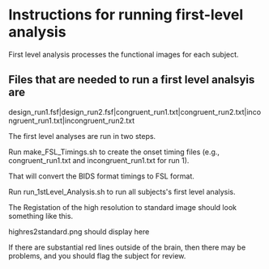 <h1>Instructions for running first-level analysis</h1>

First level analysis processes the functional images for each subject.

<h2>Files that are needed to run a first level analsyis are</h2>

design_run1.fsf|design_run2.fsf|congruent_run1.txt|congruent_run2.txt|incongruent_run1.txt|incongruent_run2.txt

The first level analyses are run in two steps.

Run make_FSL_Timings.sh to create the onset timing files (e.g., congruent_run1.txt and incongruent_run1.txt for run 1).

That will convert the BIDS format timings to FSL format.

Run run_1stLevel_Analysis.sh to run all subjects's first level analysis.

The Registation of the high resolution to standard image should look something like this.

highres2standard.png should display here

If there are substantial red lines outside of the brain, then there may be problems, and you should flag the subject for review.


